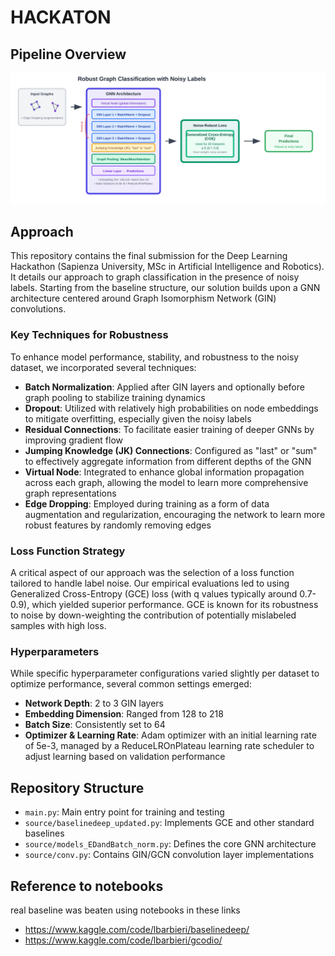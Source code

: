 # HACKATON

## Pipeline Overview

![Pipeline Overview](images/pipeline_overview.svg)

## Approach

This repository contains the final submission for the Deep Learning Hackathon (Sapienza University, MSc in Artificial Intelligence and Robotics). It details our approach to graph classification in the presence of noisy labels.
Starting from the baseline structure, our solution builds upon a GNN architecture centered around Graph Isomorphism Network (GIN) convolutions.

### Key Techniques for Robustness

To enhance model performance, stability, and robustness to the noisy dataset, we incorporated several techniques:

- **Batch Normalization**: Applied after GIN layers and optionally before graph pooling to stabilize training dynamics
- **Dropout**: Utilized with relatively high probabilities on node embeddings to mitigate overfitting, especially given the noisy labels
- **Residual Connections**: To facilitate easier training of deeper GNNs by improving gradient flow
- **Jumping Knowledge (JK) Connections**: Configured as "last" or "sum" to effectively aggregate information from different depths of the GNN
- **Virtual Node**: Integrated to enhance global information propagation across each graph, allowing the model to learn more comprehensive graph representations
- **Edge Dropping**: Employed during training as a form of data augmentation and regularization, encouraging the network to learn more robust features by randomly removing edges

### Loss Function Strategy

A critical aspect of our approach was the selection of a loss function tailored to handle label noise. Our empirical evaluations led to using Generalized Cross-Entropy (GCE) loss (with q values typically around 0.7-0.9), which yielded superior performance. GCE is known for its robustness to noise by down-weighting the contribution of potentially mislabeled samples with high loss.

### Hyperparameters

While specific hyperparameter configurations varied slightly per dataset to optimize performance, several common settings emerged:

- **Network Depth**: 2 to 3 GIN layers
- **Embedding Dimension**: Ranged from 128 to 218
- **Batch Size**: Consistently set to 64
- **Optimizer & Learning Rate**: Adam optimizer with an initial learning rate of 5e-3, managed by a ReduceLROnPlateau learning rate scheduler to adjust learning based on validation performance

## Repository Structure

- `main.py`: Main entry point for training and testing
- `source/baselinedeep_updated.py`: Implements GCE and other standard baselines
- `source/models_EDandBatch_norm.py`: Defines the core GNN architecture
- `source/conv.py`: Contains GIN/GCN convolution layer implementations

## Reference to notebooks
real baseline was beaten using notebooks in these links
- https://www.kaggle.com/code/lbarbieri/baselinedeep/
- https://www.kaggle.com/code/lbarbieri/gcodio/
